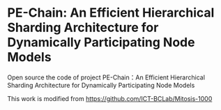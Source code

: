 # PE-Chain: An Efficient Hierarchical Sharding Architecture for Dynamically Participating Node Models

Open source the code of project PE-Chain：An Efficient Hierarchical Sharding Architecture for Dynamically Participating Node Models

This work is modified from https://github.com/ICT-BCLab/Mitosis-1000